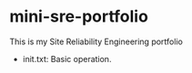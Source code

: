 # mini-sre-portfolio
This is my Site Reliability Engineering portfolio

- init.txt: Basic operation.

